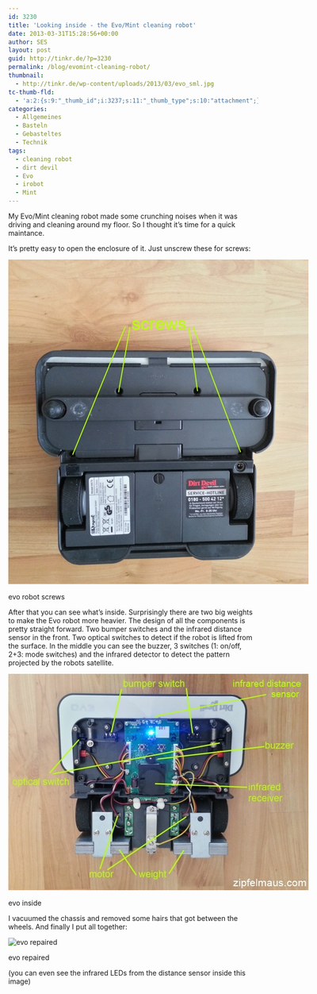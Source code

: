 ```yaml
---
id: 3230
title: 'Looking inside - the Evo/Mint cleaning robot'
date: 2013-03-31T15:28:56+00:00
author: SES
layout: post
guid: http://tinkr.de/?p=3230
permalink: /blog/evomint-cleaning-robot/
thumbnail:
  - http://tinkr.de/wp-content/uploads/2013/03/evo_sml.jpg
tc-thumb-fld:
  - 'a:2:{s:9:"_thumb_id";i:3237;s:11:"_thumb_type";s:10:"attachment";}'
categories:
  - Allgemeines
  - Basteln
  - Gebasteltes
  - Technik
tags:
  - cleaning robot
  - dirt devil
  - Evo
  - irobot
  - Mint
---
```

My Evo/Mint cleaning robot made some crunching noises when it was driving and cleaning around my floor. So I thought it&#8217;s time for a quick maintance.

It&#8217;s pretty easy to open the enclosure of it. Just unscrew these for screws:

<div id="attachment_3232" style="width: 616px" >
  <img aria-describedby="caption-attachment-3232" loading="lazy" src="/assets/2013/03/evo_screws.jpg" alt="evo robot screws"    />

  <p id="caption-attachment-3232" >
    evo robot screws
  </p>
</div>

After that you can see what&#8217;s inside. Surprisingly there are two big weights to make the Evo robot more heavier.
The design of all the components is pretty straight forward. Two bumper switches and the infrared distance sensor in the front. Two optical switches to detect if the robot is lifted from the surface.
In the middle you can see the buzzer, 3 switches (1: on/off, 2+3: mode switches) and the infrared detector to detect the pattern projected by the robots satellite.

<div id="attachment_3231" style="width: 616px" >
  <img aria-describedby="caption-attachment-3231" loading="lazy" src="/assets/2013/03/evo_inside.jpg" alt="evo inside"    />

  <p id="caption-attachment-3231" >
    evo inside
  </p>
</div>

I vacuumed the chassis and removed some hairs that got between the wheels. And finally I put all together:

<div id="attachment_3237" style="width: 616px" >
  <img aria-describedby="caption-attachment-3237" loading="lazy" src="/assets/2013/03/evo_repaired.jpg" alt="evo repaired"    srcset="/assets/2013/03/evo_repaired.jpg 606w, /assets/2013/03/evo_repaired-240x180.jpg 240w" sizes="(max-width: 606px) 100vw, 606px" />

  <p id="caption-attachment-3237" >
    evo repaired
  </p>
</div>

(you can even see the infrared LEDs from the distance sensor inside this image)
